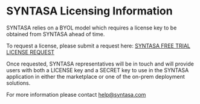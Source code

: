 # SYNTASA Licensing Information
SYNTASA relies on a BYOL model which requires a license key to be obtained from SYNTASA ahead of time.

To request a license, please submit a request here: [SYNTASA FREE TRIAL LICENSE REQUEST](https://www.syntasa.com/form/gcp-marketplace-license-request)

Once requested, SYNTASA representatives will be in touch and will provide users with both a LICENSE key and a SECRET key 
to use in the SYNTASA application in either the marketplace or one of the on-prem deployment solutions.

For more information please contact [help@syntasa.com](mailto:help@syntasa.com)
